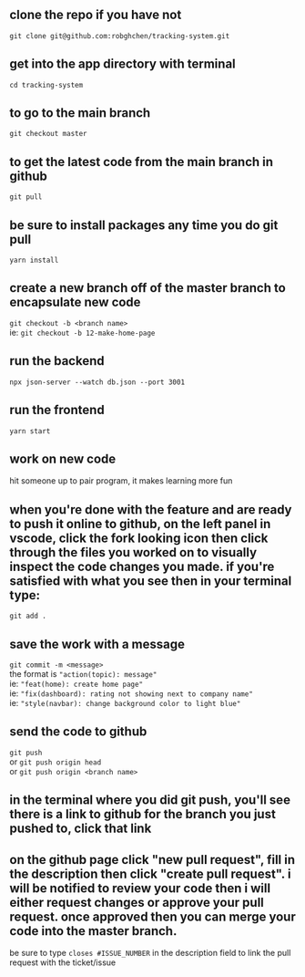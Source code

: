 ## clone the repo if you have not

`git clone git@github.com:robghchen/tracking-system.git`

## get into the app directory with terminal

`cd tracking-system`

## to go to the main branch

`git checkout master`

## to get the latest code from the main branch in github

`git pull`

## be sure to install packages any time you do git pull

`yarn install`

## create a new branch off of the master branch to encapsulate new code

`git checkout -b <branch name>`  
ie: `git checkout -b 12-make-home-page`

## run the backend

`npx json-server --watch db.json --port 3001`

## run the frontend

`yarn start`

## work on new code

hit someone up to pair program, it makes learning more fun

## when you're done with the feature and are ready to push it online to github, on the left panel in vscode, click the fork looking icon then click through the files you worked on to visually inspect the code changes you made. if you're satisfied with what you see then in your terminal type:

`git add .`

## save the work with a message

`git commit -m <message>`  
the format is `"action(topic): message"`  
ie: `"feat(home): create home page"`  
ie: `"fix(dashboard): rating not showing next to company name"`  
ie: `"style(navbar): change background color to light blue"`

## send the code to github

`git push`  
or
`git push origin head`  
or
`git push origin <branch name>`

## in the terminal where you did git push, you'll see there is a link to github for the branch you just pushed to, click that link

## on the github page click "new pull request", fill in the description then click "create pull request". i will be notified to review your code then i will either request changes or approve your pull request. once approved then you can merge your code into the master branch.

be sure to type `closes #ISSUE_NUMBER` in the description field to link the pull request with the ticket/issue
